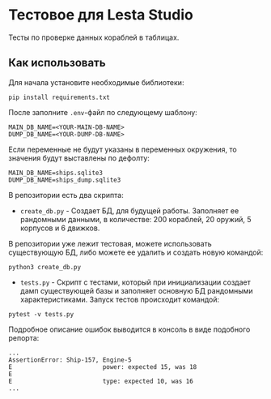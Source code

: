 # Тестовое для Lesta Studio

Тесты по проверке данных кораблей в таблицах.

## Как использовать
Для начала установите необходимые библиотеки:
```shell
pip install requirements.txt
```
После заполните `.env`-файл по следующему шаблону:
```
MAIN_DB_NAME=<YOUR-MAIN-DB-NAME>
DUMP_DB_NAME=<YOUR-DUMP-DB-NAME>
```
Если переменные не будут указаны в переменных окружения, то значения будут выставлены по дефолту:
```
MAIN_DB_NAME=ships.sqlite3
DUMP_DB_NAME=ships_dump.sqlite3
```

В репозитории есть два скрипта:

- `create_db.py` - Создает БД, для будущей работы. Заполняет ее рандомными данными, в количестве: 200 кораблей, 20 оружий, 5 корпусов и 6 движков.

В репозитории уже лежит тестовая, можете использовать существующую БД, либо можете ее удалить и создать новую командой:
```shell
python3 create_db.py
```

- `tests.py` - Скрипт с тестами, который при инициализации создает дамп существующей базы и заполняет основную БД рандомными характеристиками. Запуск тестов происходит командой:
```shell
pytest -v tests.py
```
Подробное описание ошибок выводится в консоль в виде подобного репорта:
```shell
...
AssertionError: Ship-157, Engine-5
E                         power: expected 15, was 18
E
E                         type: expected 10, was 16
...
```